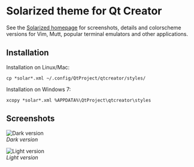 Solarized theme for Qt Creator
=================================

See the [Solarized homepage](http://ethanschoonover.com/solarized) for screenshots, 
details and colorscheme versions for Vim, Mutt, popular terminal emulators and 
other applications.

Installation
------------
Installation on Linux/Mac:

    cp *solar*.xml ~/.config/QtProject/qtcreator/styles/
Installation on Windows 7:

    xcopy *solar*.xml %APPDATA%\QtProject\qtcreator\styles

Screenshots
-----------
![Dark version](https://raw.github.com/curonian/qtcreator-solarized/master/solarized_dark.png)  
*Dark version*

![Light version](https://raw.github.com/curonian/qtcreator-solarized/master/solarized_light.png)  
*Light version*